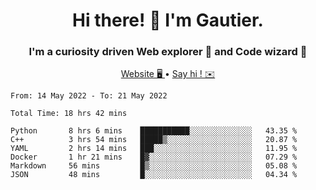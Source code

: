 <h1 align="center">Hi there! 👋 I'm Gautier.</h1>
<h3 align="center">I'm a curiosity driven Web explorer 🚀 and Code wizard 🧙</h3>

<p align="center">
  <a href="http://xisabla.pro">Website 🖥️ </a> •
  <a href="mailto:xisabla.dev@gmail.com">Say hi ! ✉️</a>
</p>

<!--START_SECTION:waka-->

```text
From: 14 May 2022 - To: 21 May 2022

Total Time: 18 hrs 42 mins

Python       8 hrs 6 mins    ███████████░░░░░░░░░░░░░░   43.35 %
C++          3 hrs 54 mins   █████▒░░░░░░░░░░░░░░░░░░░   20.87 %
YAML         2 hrs 14 mins   ███░░░░░░░░░░░░░░░░░░░░░░   11.95 %
Docker       1 hr 21 mins    █▓░░░░░░░░░░░░░░░░░░░░░░░   07.29 %
Markdown     56 mins         █▒░░░░░░░░░░░░░░░░░░░░░░░   05.08 %
JSON         48 mins         █░░░░░░░░░░░░░░░░░░░░░░░░   04.34 %
```

<!--END_SECTION:waka-->
